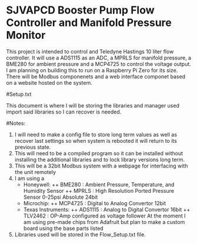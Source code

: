 # SJVAPCD Booster Pump Flow Controller and Manifold Pressure Monitor
This project is intended to control and Teledyne Hastings 10 liter flow controller. It will use a ADS1115 as an ADC, a MPRLS for manifold pressure, a BME280 for ambient pressure and a MCP4725 to control the voltage output. I am planning on building this to run  on a Raspberry Pi Zero for its size. There will be Modbus componenets and a web interface componet based on a website hosted on the system.

#Setup.txt 

This document is where I will be storing the libraries and manager used import said libraries so I can recover is needed.

#Notes:

1. I will need to make a config file to store long term values as well as recover last settings so when system is rebooted it will return to its previous state.
2. This will need to be a compiled program so it can be installed without installing the additional libraries and to lock library versions long term.
3. This will be a 32bit Modbus system with a webpage for interfacing with the unit remotely
4. I am using a 
	+ Honeywell:
		++ BME280 : Ambient Pressure, Temperature, and Humidity Sensor
		++ MPRLS : High Resolution Ported Pressure Sensor 0-25psi Absolute 24bit
	+ Microchip:
		++ MCP4725 : Digital to Analog Convertor 12bit
	+ Texas Instruments:
		++ ADS1115 : Analog to Digital Convertor 16bit
		++ TLV2462 : OP-Amp configured as voltage follower
  At the moment I am using pre-made chips from Adafruit but plan to make a custom board using the base parts listed
5. Libraries used will be stored in the Flow_Setup.txt file.
